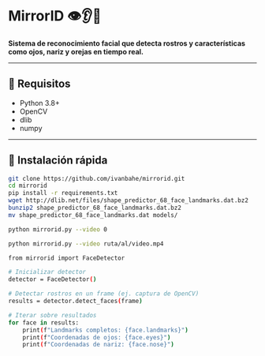 # MirrorID 👁️👂👃  
**Sistema de reconocimiento facial que detecta rostros y características como ojos, nariz y orejas en tiempo real.**  

---

## 🔧 Requisitos  
- Python 3.8+  
- OpenCV  
- dlib  
- numpy  

---

## 🚀 Instalación rápida  
```bash
git clone https://github.com/ivanbahe/mirrorid.git  
cd mirrorid  
pip install -r requirements.txt  
wget http://dlib.net/files/shape_predictor_68_face_landmarks.dat.bz2  
bunzip2 shape_predictor_68_face_landmarks.dat.bz2  
mv shape_predictor_68_face_landmarks.dat models/

python mirrorid.py --video 0

python mirrorid.py --video ruta/al/video.mp4

from mirrorid import FaceDetector  

# Inicializar detector  
detector = FaceDetector()  

# Detectar rostros en un frame (ej. captura de OpenCV)  
results = detector.detect_faces(frame)  

# Iterar sobre resultados  
for face in results:  
    print(f"Landmarks completos: {face.landmarks}")  
    print(f"Coordenadas de ojos: {face.eyes}")  
    print(f"Coordenadas de nariz: {face.nose}")  
